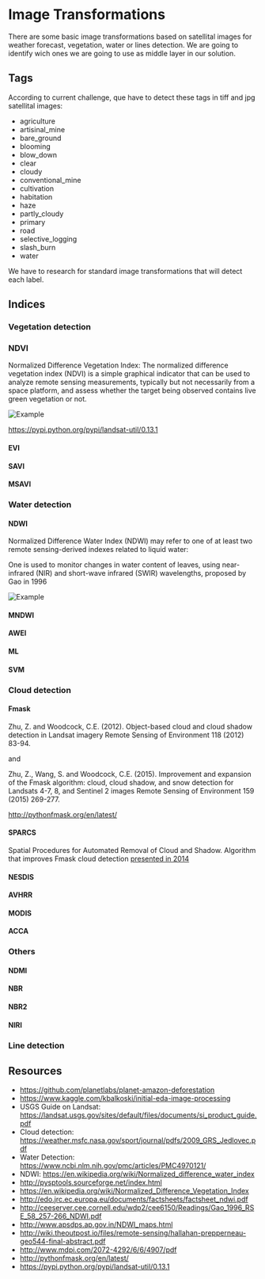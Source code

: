 # Image Transformations

There are some basic image transformations based on satellital images for weather forecast, vegetation, water or lines detection. We are going to identify wich ones we are going to use as middle layer in our solution.

## Tags

According to current challenge, que have to detect these tags in tiff and jpg satellital images:

* agriculture
* artisinal_mine
* bare_ground
* blooming
* blow_down
* clear
* cloudy
* conventional_mine
* cultivation
* habitation
* haze
* partly_cloudy
* primary
* road
* selective_logging
* slash_burn
* water

We have to research for standard image transformations that will detect each label.

## Indices

### Vegetation detection

### NDVI

Normalized Difference Vegetation Index: The normalized difference vegetation index (NDVI) is a simple graphical indicator that can be used to analyze remote sensing measurements, typically but not necessarily from a space platform, and assess whether the target being observed contains live green vegetation or not.

![Example](https://upload.wikimedia.org/wikipedia/commons/9/94/NDVI_062003.png)

https://pypi.python.org/pypi/landsat-util/0.13.1

#### EVI

#### SAVI

#### MSAVI

### Water detection

#### NDWI

Normalized Difference Water Index (NDWI) may refer to one of at least two remote sensing-derived indexes related to liquid water: 

One is used to monitor changes in water content of leaves, using near-infrared (NIR) and short-wave infrared (SWIR) wavelengths, proposed by Gao in 1996

![Example](http://www.apsdps.ap.gov.in/images/ndwi_june_tumb.png?url=images/ndwi_june.png)

#### MNDWI

#### AWEI

#### ML

#### SVM

### Cloud detection

#### Fmask

Zhu, Z. and Woodcock, C.E. (2012). Object-based cloud and cloud shadow detection in Landsat imagery Remote Sensing of Environment 118 (2012) 83-94.

and

Zhu, Z., Wang, S. and Woodcock, C.E. (2015). Improvement and expansion of the Fmask algorithm: cloud, cloud shadow, and snow detection for Landsats 4-7, 8, and Sentinel 2 images Remote Sensing of Environment 159 (2015) 269-277.

http://pythonfmask.org/en/latest/

#### SPARCS

Spatial Procedures for Automated Removal of Cloud and Shadow. Algorithm that improves Fmask cloud detection [presented in 2014](www.mdpi.com/2072-4292/6/6/4907/pdf)

#### NESDIS

#### AVHRR

#### MODIS

#### ACCA

### Others

#### NDMI

#### NBR

#### NBR2

#### NIRI

### Line detection

## Resources

* https://github.com/planetlabs/planet-amazon-deforestation
* https://www.kaggle.com/kbalkoski/initial-eda-image-processing
* USGS Guide on Landsat: https://landsat.usgs.gov/sites/default/files/documents/si_product_guide.pdf
* Cloud detection: https://weather.msfc.nasa.gov/sport/journal/pdfs/2009_GRS_Jedlovec.pdf
* Water Detection: https://www.ncbi.nlm.nih.gov/pmc/articles/PMC4970121/
* NDWI: https://en.wikipedia.org/wiki/Normalized_difference_water_index
* http://pysptools.sourceforge.net/index.html
* https://en.wikipedia.org/wiki/Normalized_Difference_Vegetation_Index
* http://edo.jrc.ec.europa.eu/documents/factsheets/factsheet_ndwi.pdf
* http://ceeserver.cee.cornell.edu/wdp2/cee6150/Readings/Gao_1996_RSE_58_257-266_NDWI.pdf
* http://www.apsdps.ap.gov.in/NDWI_maps.html
* http://wiki.theoutpost.io/files/remote-sensing/hallahan-prepperneau-geo544-final-abstract.pdf
* http://www.mdpi.com/2072-4292/6/6/4907/pdf
* http://pythonfmask.org/en/latest/
* https://pypi.python.org/pypi/landsat-util/0.13.1
